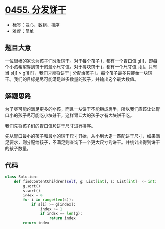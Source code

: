 # [0455. 分发饼干](https://leetcode-cn.com/problems/assign-cookies/)

- 标签：贪心、数组、排序
- 难度：简单

## 题目大意

一位很棒的家长为孩子们分发饼干。对于每个孩子 i，都有一个胃口值 g[i]，即每个小孩希望得到饼干的最小尺寸值。对于每块饼干 j，都有一个尺寸值 s[j]。只有当 s[j] > g[i] 时，我们才能将饼干 j 分配给孩子 i。每个孩子最多只能给一块饼干。我们的目标是尽可能满足越多数量的孩子，并输出这个最大数值。

## 解题思路

为了尽可能的满⾜更多的⼩孩，而且一块饼干不能掰成两半，所以我们应该让让胃口小的孩子尽可能吃小块饼干，这样胃口大的孩子才有大块饼干吃。

我们先将孩子们的胃口值和饼干尺寸进行排序。

先从胃口最小的孩子和最小的饼干尺寸开始，从小到大逐一匹配饼干尺寸，如果满足要求，则分配给孩子，不满足则查询下一个更大尺寸的饼干。并统计出得到饼干的孩子数量。

## 代码

```Python
class Solution:
    def findContentChildren(self, g: List[int], s: List[int]) -> int:
        g.sort()
        s.sort()
        index = 0
        for i in range(len(s)):
            if s[i] >= g[index]:
                index += 1
                if index == len(g):
                    return index
        return index
```

